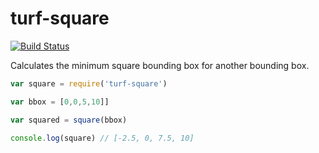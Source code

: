 turf-square
===========
[![Build Status](https://travis-ci.org/Turfjs/turf-square.svg?branch=master)](https://travis-ci.org/Turfjs/turf-square)

Calculates the minimum square bounding box for another bounding box.

```js
var square = require('turf-square')

var bbox = [0,0,5,10]]

var squared = square(bbox)

console.log(square) // [-2.5, 0, 7.5, 10]
```
